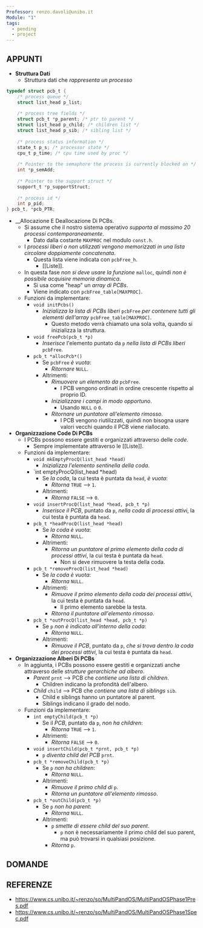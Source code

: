 ```yaml
---
Professor: renzo.davoli@unibo.it
Module: "1"
tags:
  - pending
  - project
---
```

## APPUNTI
+ __Struttura Dati__
	+ Struttura dati che _rappresenta un processo_
```c
typedef struct pcb_t {
	/* process queue */
	struct list_head p_list;
	
	/* process tree fields */
	struct pcb_t *p_parent; /* ptr to parent */
	struct list_head p_child; /* children list */
	struct list_head p_sib; /* sibling list */
	
	/* process status information */
	state_t p_s; /* processor state */
	cpu_t p_time; /* cpu time used by proc */
	
	/* Pointer to the semaphore the process is currently blocked on */
	int *p_semAdd;
	
	/* Pointer to the support struct */
	support_t *p_supportStruct;
	
	/* process id */
	int p_pid;
} pcb_t, *pcb_PTR;
```
+ __Allocazione E Deallocazione Di PCBs.
	+ Si assume che il nostro sistema operativo _supporta al massimo 20 processi contemporaneamente_.
		+ Dato dalla costante `MAXPROC` nel modulo `const.h`.
	+ I _processi liberi o non utilizzati vengono memorizzati in una lista circolare doppiamente concatenata_. 
		+ Questa lista viene indicata con `pcbFree_h`.
			+ [[Liste]].
	+ In questa fase _non si deve usare la funzione_ `malloc`, quindi _non è possibile acquisire memoria dinamica_.
		+ Si usa come "heap" un _array di PCBs_.
		+ Viene indicato con `pcbFree_table[MAXPROC]`.
	+ Funzioni da implementare:
		+ `void initPcbs()`
			+ _Inizializza la lista di PCBs liberi_ `pcbFree` _per contenere tutti gli elementi dell'array_ `pcbFree_table[MAXPROC]`.
				+ Questo metodo verrà chiamato una sola volta, quando si inizializza la struttura.
		+ `void freePcb(pcb_t *p)`
			+ _Inserisce_ l'elemento puntato da `p` _nella lista di PCBs liberi_ `pcbFree`.
		+ `pcb_t *allocPcb*()`
			+ Se `pcbFree` _è vuota_:
				+ _Ritornare_ `NULL`.
			+ Altrimenti:
				+ _Rimuovere un elemento da_ `pcbFree`.
					+ I PCB vengono ordinati in ordine crescente rispetto al proprio ID.
				+ _Inizializzare i campi in modo opportuno_.
					+ Usando `NULL` o `0`.
				+ _Ritornare un puntatore all'elemento rimosso_.
					+ I PCB vengono riutilizzati, quindi non bisogna usare valori vecchi quando il PCB viene riallocato.
+ __Organizzazione Code Di PCBs__
	+ I PCBs possono essere gestiti e organizzati attraverso delle _code_.
		+ Sempre implementate attraverso le [[Liste]].
	+ Funzioni da implementare:
		+ `void mkEmptyProcQ(list_head *head)`
			+ _Inizializza l'elemento sentinella della coda_.
		+ `int emptyProcQ(list_head *head)
			+ Se _la coda_, la cui testa è puntata da `head`, _è vuota_:
				+ _Ritorna_ `TRUE` --> `1`.
			+ Altrimenti:
				+ _Ritorna_ `FALSE` --> `0`.
		+ `void insertProcQ(list_head *head, pcb_t *p)`
			+ _Inserisce il PCB_, puntato da `p`, _nella coda di processi attivi_, la cui testa è puntata da `head`.
		+ `pcb_t *headProcQ(list_head *head)`
			+ Se _la coda è vuota_:
				+ _Ritorna_ `NULL`.
			+ Altrimenti:
				+ _Ritorna un puntatore al primo elemento della coda di processi attivi_, la cui testa è puntata da `head`.
					+ Non si deve rimuovere la testa della coda.
		+ `pcb_t *removeProcQ(list_head *head)`
			+ Se _la coda è vuota_:
				+ _Ritorna_ `NULL`.
			+ Altrimenti:
				+ _Rimuove il primo elemento della coda dei processi attivi_, la cui testa è puntata da `head`.
					+ Il primo elemento sarebbe la testa.
				+ _Ritorna il puntatore all'elemento rimosso_.
		+ `pcb_t *outProcQ(list_head *head, pcb_t *p)`
			+ Se `p` _non è indicato all'interno della coda_:
				+ _Ritorna_ `NULL`.
			+ Altrimenti:
				+ _Rimuove il PCB_, puntato da `p`, _che si trova dentro la coda dei processi attivi_, la cui testa è puntata da `head`.
+ __Organizzazione Alberi Di PCBs__
	+ In aggiunta, i PCBs possono essere gestiti e organizzati anche attraverso delle _strutture gerarchiche ad albero_.
		+ _Parent_ `prnt` --> PCB che _contiene una lista di children_.
			+ Children indicano la profondità dell'albero.
		+ _Child_ `child` --> PCB che _contiene una lista di siblings_ `sib`.
			+ Child e siblings hanno un puntatore al parent.
			+ Siblings indicano il grado del nodo.
	+ Funzioni da implementare:
		+ `int emptyChild(pcb_t *p)`
			+ Se il _PCB_, puntato da `p`, _non ha children_:
				+ _Ritorna_ `TRUE` --> `1`.
			+ Altrimenti:
				+ _Ritorna_ `FALSE` --> `0`.
		+ `void insertChild(pcb_t *prnt, pcb_t *p)`
			+ `p` _diventa child del PCB_ `prnt`.
		+ `pcb_t *removeChild(pcb_t *p)`
			+ Se `p` _non ha children_:
				+ _Ritorna_ `NULL`.
			+ Altrimenti:
				+ _Rimuove il primo child di_ `p`.
				+ _Ritorna un puntatore all'elemento rimosso_.
		+ `pcb_t *outChild(pcb_t *p)`
			+ Se `p` _non ha parent_:
				+ _Ritorna_ `NULL`.
			+ Altrimenti:
				+ `p` _smette di essere child del suo parent_.
					+ `p` non è necessariamente il primo child del suo parent, ma può trovarsi in qualsiasi posizione.
				+ _Ritorna_ `p`.
## DOMANDE

## REFERENZE 
+ https://www.cs.unibo.it/~renzo/so/MultiPandOS/MultiPandOSPhase1Pres.pdf
+ https://www.cs.unibo.it/~renzo/so/MultiPandOS/MultiPandOSPhase1Spec.pdf